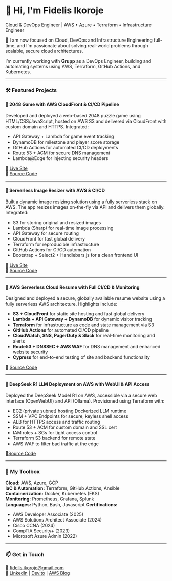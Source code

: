 # 👋 Hi, I'm Fidelis Ikoroje
Cloud & DevOps Engineer | AWS • Azure • Terraform • Infrastructure Engineer

🔧 I am now focused on Cloud, DevOps and Infrastructure Engineering full-time, and I’m passionate about solving real-world problems through scalable, secure cloud architectures.

I’m currently working with **Grupp** as a DevOps Engineer, building and automating systems using AWS, Terraform, GitHub Actions, and Kubernetes.

---

### 🛠️ Featured Projects
#### 🔹 2048 Game with AWS CloudFront & CI/CD Pipeline
Developed and deployed a web-based 2048 puzzle game using HTML/CSS/JavaScript, hosted on AWS S3 and delivered via CloudFront with custom domain and HTTPS. Integrated:
* API Gateway + Lambda for game event tracking
* DynamoDB for milestone and player score storage
* GitHub Actions for automated CI/CD deployments
* Route 53 + ACM for secure DNS management
* Lambda\@Edge for injecting security headers

🔗 [Live Site](https://play-2048.fozdigitalz.com)  
🔗 [Source Code](https://github.com/Fidelisesq/2048-Game-with-AWS-CloudFront-CI-CD-Pipeline)

---

#### 🔹 Serverless Image Resizer with AWS & CI/CD

Built a dynamic image resizing solution using a fully serverless stack on AWS. The app resizes images on-the-fly via API and delivers them globally. Integrated:

* S3 for storing original and resized images
* Lambda (Sharp) for real-time image processing
* API Gateway for secure routing
* CloudFront for fast global delivery
* Terraform for reproducible infrastructure
* GitHub Actions for CI/CD automation
* Bootstrap + Select2 + Handlebars.js for a clean frontend UI

🔗 [Live Site](https://image-resizer.fozdigitalz.com)  
🔗 [Source Code](https://github.com/Fidelisesq/serverless-image-resizer)

---
#### 🔹 AWS Serverless Cloud Resume with Full CI/CD & Monitoring

Designed and deployed a secure, globally available resume website using a fully serverless AWS architecture. Highlights include:

* **S3 + CloudFront** for static site hosting and fast global delivery
* **Lambda + API Gateway + DynamoDB** for dynamic visitor tracking
* **Terraform** for infrastructure as code and state management via S3
* **GitHub Actions** for automated CI/CD pipeline
* **CloudWatch, SNS, PagerDuty & Slack** for real-time monitoring and alerts
* **Route53 + DNSSEC + AWS WAF** for DNS management and enhanced website security
* **Cypress** for end-to-end testing of site and backend functionality

🔗 [Source Code](https://github.com/Fidelisesq/AWS-Cloud-Resume)

---

#### 🔹 DeepSeek R1 LLM Deployment on AWS with WebUI & API Access

Deployed the DeepSeek Model R1 on AWS, accessible via a secure web interface (OpenWebUI) and API (Ollama). Provisioned using Terraform with:

* EC2 (private subnet) hosting Dockerized LLM runtime
* SSM + VPC Endpoints for secure, keyless shell access
* ALB for HTTPS access and traffic routing
* Route 53 + ACM for custom domain and SSL cert
* IAM roles + SGs for tight access control
* Terraform S3 backend for remote state
* AWS WAF to filter bad traffic at the edge

🔗[Source Code](https://github.com/Fidelisesq/DeepSeekR1-AWS-GitHubActions-Terraform/tree/main)

---

### 🧰 My Toolbox
**Cloud:** AWS, Azure, GCP  
**IaC & Automation:** Terraform, GitHub Actions, Ansible   
**Containerization:** Docker, Kubernetes (EKS)  
**Monitoring:** Prometheus, Grafana, Splunk  
**Languages:** Python, Bash, Javascript
**Certifications:**  
- AWS Developer Associate (2025)  
- AWS Solutions Architect Associate (2024)  
- Cisco CCNA (2024)  
- CompTIA Security+ (2023)  
- Microsoft Azure Admin (2022)  

---

### 📫 Get in Touch
📧 fidelis.ikoroje@gmail.com  
🔗 [LinkedIn](https://www.linkedin.com/in/fidelis-ikoroje) | [Dev.to](https://dev.to/fidelisesq) | [AWS Blog](https://builder.aws.com/community/@fidelisesq)

